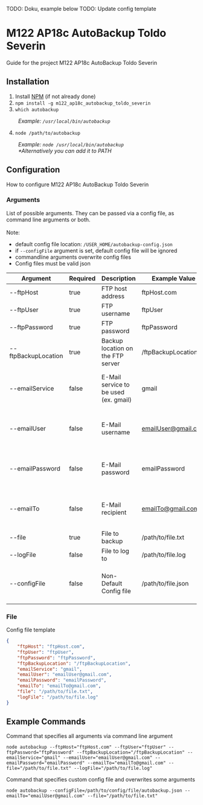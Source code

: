 TODO: Doku, example below
TODO: Update config template


# M122 AP18c AutoBackup Toldo Severin

Guide for the project M122 AP18c AutoBackup Toldo Severin

## Installation

1) Install [NPM](https://www.npmjs.com/get-npm) (if not already done)
2) `npm install -g m122_ap18c_autobackup_toldo_severin`
3) `which autobackup`

&nbsp;&nbsp;&nbsp;&nbsp;&nbsp;&nbsp;&nbsp;&nbsp;_Example: `/usr/local/bin/autobackup`_

4) `node /path/to/autobackup`

&nbsp;&nbsp;&nbsp;&nbsp;&nbsp;&nbsp;&nbsp;&nbsp;_Example: `node /usr/local/bin/autobackup`_
<br/>
&nbsp;&nbsp;&nbsp;&nbsp;&nbsp;&nbsp;&nbsp;&nbsp;_*Alternatively you can add it to PATH_


## Configuration

How to configure M122 AP18c AutoBackup Toldo Severin

### Arguments

List of possible arguments. They can be passed via a config file, as command line arguments or both. 
<br/>
<br/>
Note:
- default config file location: `/USER_HOME/autobackup-config.json`
- if `--configFile` argument is set, default config file will be ignored
- commandline arguments overwrite config files
- Config files must be valid json


| Argument            | Required | Description                           | Example Value       | Notes                                               |
|---------------------|----------|---------------------------------------|---------------------|-----------------------------------------------------|
| --ftpHost           | true     | FTP host address                      | ftpHost.com         |                                                     |
| --ftpUser           | true     | FTP username                          | ftpUser             |                                                     |
| --ftpPassword       | true     | FTP password                          | ftpPassword         |                                                     |
| --ftpBackupLocation | true     | Backup location on the FTP server     | /ftpBackupLocation  |                                                     |
| --emailService      | false    | E-Mail service to be used (ex. gmail) | gmail               | E-Mail are only sent if all email arguments are set |
| --emailUser         | false    | E-Mail username                       | emailUser@gmail.com | E-Mail are only sent if all email arguments are set |
| --emailPassword     | false    | E-Mail password                       | emailPassword       | E-Mail are only sent if all email arguments are set |
| --emailTo           | false    | E-Mail recipient                      | emailTo@gmail.com   | E-Mail are only sent if all email arguments are set |
| --file              | true     | File to backup                        | /path/to/file.txt   |                                                     |
| --logFile           | false    | File to log to                        | /path/to/file.log   |                                                     |
| --configFile        | false    | Non-Default Config file               | /path/to/file.json  | If set, default config file will be ignored         |

### File

Config file template

```json
{
	"ftpHost": "ftpHost.com",
	"ftpUser": "ftpUser",
	"ftpPassword": "ftpPassword",
	"ftpBackupLocation": "/ftpBackupLocation",
	"emailService": "gmail",
	"emailUser": "emailUser@gmail.com",
	"emailPassword": "emailPassword",
	"emailTo": "emailTo@gmail.com",
	"file": "/path/to/file.txt",
	"logFile": "/path/to/file.log"
}
```

## Example Commands

Command that specifies all arguments via command line argument
<br/>
```
node autobackup --ftpHost="ftpHost.com" --ftpUser="ftpUser" --ftpPassword="ftpPassword" --ftpBackupLocation="/ftpBackupLocation" --emailService="gmail" --emailUser="emailUser@gmail.com" --emailPassword="emailPassword" --emailTo="emailTo@gmail.com" --file="/path/to/file.txt" --logFile="/path/to/file.log"
```

Command that specifies custom config file and overwrites some arguments
<br/>
```
node autobackup --configFile=/path/to/config/file/autobackup.json --emailTo="emailUser@gmail.com" --file="/path/to/file.txt"
```










